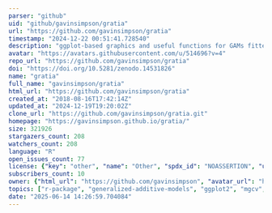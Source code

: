 ```yaml
---
parser: "github"
uid: "github/gavinsimpson/gratia"
url: "https://github.com/gavinsimpson/gratia"
timestamp: "2024-12-22 00:51:41.728540"
description: "ggplot-based graphics and useful functions for GAMs fitted using the mgcv package"
avatar: "https://avatars.githubusercontent.com/u/514696?v=4"
repo_url: "https://github.com/gavinsimpson/gratia"
doi: "https://doi.org/10.5281/zenodo.14531826"
name: "gratia"
full_name: "gavinsimpson/gratia"
html_url: "https://github.com/gavinsimpson/gratia"
created_at: "2018-08-16T17:42:14Z"
updated_at: "2024-12-19T19:20:02Z"
clone_url: "https://github.com/gavinsimpson/gratia.git"
homepage: "https://gavinsimpson.github.io/gratia/"
size: 321926
stargazers_count: 208
watchers_count: 208
language: "R"
open_issues_count: 77
license: {"key": "other", "name": "Other", "spdx_id": "NOASSERTION", "url": null, "node_id": "MDc6TGljZW5zZTA="}
subscribers_count: 10
owner: {"html_url": "https://github.com/gavinsimpson", "avatar_url": "https://avatars.githubusercontent.com/u/514696?v=4", "login": "gavinsimpson", "type": "User"}
topics: ["r-package", "generalized-additive-models", "ggplot2", "mgcv", "gam", "glm", "lm", "random-effects", "smoothing", "r"]
date: "2025-06-14 14:26:59.704084"
---
```

